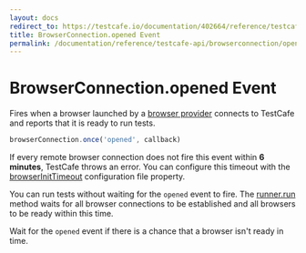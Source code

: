 ```yaml
---
layout: docs
redirect_to: https://testcafe.io/documentation/402664/reference/testcafe-api/browserconnection/opened
title: BrowserConnection.opened Event
permalink: /documentation/reference/testcafe-api/browserconnection/opened.html
---
```

# BrowserConnection.opened Event

Fires when a browser launched by a [browser provider](../../../guides/extend-testcafe/browser-provider-plugin.md#implement-the-browser-provider) connects to TestCafe and reports that it is ready to run tests.

```js
browserConnection.once('opened', callback)
```

If every remote browser connection does not fire this event within **6 minutes**, TestCafe throws an error. You can configure this timeout with the [browserInitTimeout](../../configuration-file.md#browserinittimeout) configuration file property.

You can run tests without waiting for the `opened` event to fire.  The [runner.run](../runner/run.md) method waits for all browser connections to be established and all browsers to be ready within this time.

Wait for the `opened` event if there is a chance that a browser isn't ready in time.
